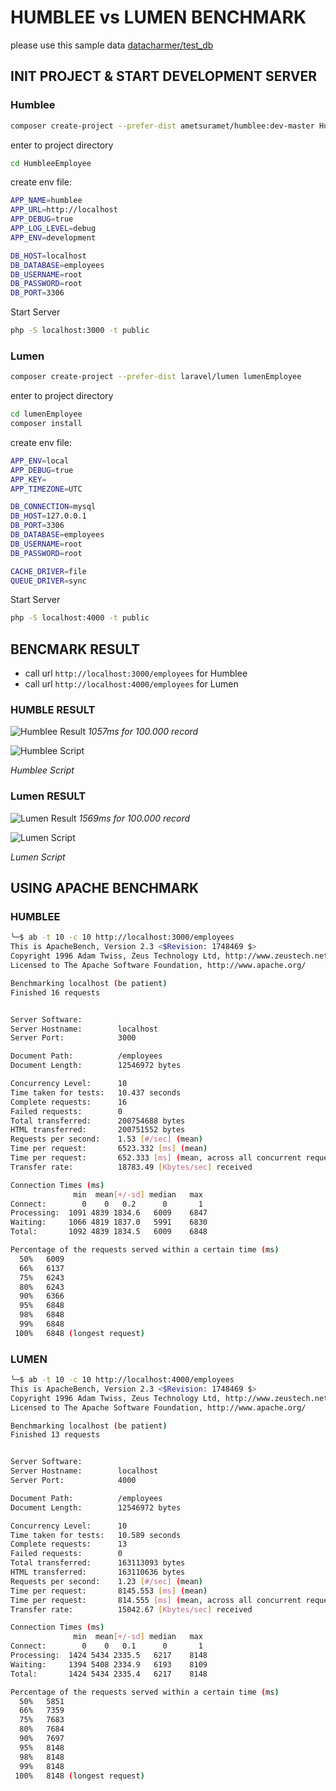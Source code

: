 # HUMBLEE vs LUMEN BENCHMARK
please use this sample data [datacharmer/test_db](https://github.com/datacharmer/test_db)

## INIT PROJECT & START DEVELOPMENT SERVER
### Humblee
```bash
composer create-project --prefer-dist ametsuramet/humblee:dev-master HumbleeEmployee
```
enter to project directory
```bash
cd HumbleeEmployee
```
create env file:
```bash
APP_NAME=humblee
APP_URL=http://localhost
APP_DEBUG=true
APP_LOG_LEVEL=debug
APP_ENV=development

DB_HOST=localhost
DB_DATABASE=employees
DB_USERNAME=root
DB_PASSWORD=root
DB_PORT=3306
```

Start Server 
```bash
php -S localhost:3000 -t public
```

### Lumen
```bash
composer create-project --prefer-dist laravel/lumen lumenEmployee
```
enter to project directory
```bash
cd lumenEmployee
composer install
```
create env file:
```bash
APP_ENV=local
APP_DEBUG=true
APP_KEY=
APP_TIMEZONE=UTC

DB_CONNECTION=mysql
DB_HOST=127.0.0.1
DB_PORT=3306
DB_DATABASE=employees
DB_USERNAME=root
DB_PASSWORD=root

CACHE_DRIVER=file
QUEUE_DRIVER=sync
```

Start Server 
```bash
php -S localhost:4000 -t public
```

## BENCMARK RESULT
* call url ```http://localhost:3000/employees``` for Humblee
* call url ```http://localhost:4000/employees``` for Lumen

### HUMBLE RESULT
![Humblee Result](https://raw.githubusercontent.com/ametsuramet/humblee-benchmark/master/Humblee-Employee.png)
*1057ms for 100.000 record*


![Humblee Script](https://raw.githubusercontent.com/ametsuramet/humblee-benchmark/master/Humblee-Script.png)

*Humblee Script*

### Lumen RESULT
![Lumen Result](https://raw.githubusercontent.com/ametsuramet/humblee-benchmark/master/Lumen-Employee.png)
*1569ms for 100.000 record*


![Lumen Script](https://raw.githubusercontent.com/ametsuramet/humblee-benchmark/master/Lumen-Script.png)

*Lumen Script*

## USING APACHE BENCHMARK
### HUMBLEE
```bash
╰─$ ab -t 10 -c 10 http://localhost:3000/employees
This is ApacheBench, Version 2.3 <$Revision: 1748469 $>
Copyright 1996 Adam Twiss, Zeus Technology Ltd, http://www.zeustech.net/
Licensed to The Apache Software Foundation, http://www.apache.org/

Benchmarking localhost (be patient)
Finished 16 requests


Server Software:
Server Hostname:        localhost
Server Port:            3000

Document Path:          /employees
Document Length:        12546972 bytes

Concurrency Level:      10
Time taken for tests:   10.437 seconds
Complete requests:      16
Failed requests:        0
Total transferred:      200754688 bytes
HTML transferred:       200751552 bytes
Requests per second:    1.53 [#/sec] (mean)
Time per request:       6523.332 [ms] (mean)
Time per request:       652.333 [ms] (mean, across all concurrent requests)
Transfer rate:          18783.49 [Kbytes/sec] received

Connection Times (ms)
              min  mean[+/-sd] median   max
Connect:        0    0   0.2      0       1
Processing:  1091 4839 1834.6   6009    6847
Waiting:     1066 4819 1837.0   5991    6830
Total:       1092 4839 1834.5   6009    6848

Percentage of the requests served within a certain time (ms)
  50%   6009
  66%   6137
  75%   6243
  80%   6243
  90%   6366
  95%   6848
  98%   6848
  99%   6848
 100%   6848 (longest request)
```

### LUMEN
```bash
╰─$ ab -t 10 -c 10 http://localhost:4000/employees
This is ApacheBench, Version 2.3 <$Revision: 1748469 $>
Copyright 1996 Adam Twiss, Zeus Technology Ltd, http://www.zeustech.net/
Licensed to The Apache Software Foundation, http://www.apache.org/

Benchmarking localhost (be patient)
Finished 13 requests


Server Software:
Server Hostname:        localhost
Server Port:            4000

Document Path:          /employees
Document Length:        12546972 bytes

Concurrency Level:      10
Time taken for tests:   10.589 seconds
Complete requests:      13
Failed requests:        0
Total transferred:      163113093 bytes
HTML transferred:       163110636 bytes
Requests per second:    1.23 [#/sec] (mean)
Time per request:       8145.553 [ms] (mean)
Time per request:       814.555 [ms] (mean, across all concurrent requests)
Transfer rate:          15042.67 [Kbytes/sec] received

Connection Times (ms)
              min  mean[+/-sd] median   max
Connect:        0    0   0.1      0       1
Processing:  1424 5434 2335.5   6217    8148
Waiting:     1394 5408 2334.9   6193    8109
Total:       1424 5434 2335.4   6217    8148

Percentage of the requests served within a certain time (ms)
  50%   5851
  66%   7359
  75%   7683
  80%   7684
  90%   7697
  95%   8148
  98%   8148
  99%   8148
 100%   8148 (longest request)
```


